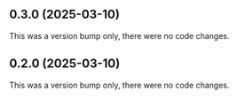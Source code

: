 ## 0.3.0 (2025-03-10)

This was a version bump only, there were no code changes.

## 0.2.0 (2025-03-10)

This was a version bump only, there were no code changes.